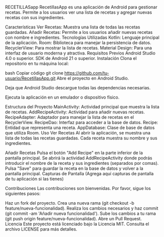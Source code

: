 
RECETILLASapp
RecetillasApp es una aplicación de Android para gestionar recetas. Permite a los usuarios ver una lista de recetas y agregar nuevas recetas con sus ingredientes.

Características
Ver Recetas: Muestra una lista de todas las recetas guardadas.
Añadir Recetas: Permite a los usuarios añadir nuevas recetas con nombre e ingredientes.
Tecnologías Utilizadas
Kotlin: Lenguaje principal de la aplicación.
Room: Biblioteca para manejar la persistencia de datos.
RecyclerView: Para mostrar la lista de recetas.
Material Design: Para una interfaz de usuario moderna y atractiva.
Requisitos Previos
Android Studio 4.0 o superior.
SDK de Android 21 o superior.
Instalación
Clona el repositorio en tu máquina local:

bash
Copiar código
git clone https://github.com/tu-usuario/RecetillasApp.git
Abre el proyecto en Android Studio.

Deja que Android Studio descargue todas las dependencias necesarias.

Ejecuta la aplicación en un emulador o dispositivo físico.

Estructura del Proyecto
MainActivity: Actividad principal que muestra la lista de recetas.
AddRecipeActivity: Actividad para añadir nuevas recetas.
RecipeAdapter: Adaptador para manejar la lista de recetas en el RecyclerView.
RecipeDao: Interfaz para acceder a la base de datos.
Recipe: Entidad que representa una receta.
AppDatabase: Clase de base de datos que utiliza Room.
Uso
Ver Recetas
Al abrir la aplicación, se muestra una lista de todas las recetas guardadas. Cada receta muestra su nombre y sus ingredientes.

Añadir Recetas
Pulsa el botón "Add Recipe" en la parte inferior de la pantalla principal.
Se abrirá la actividad AddRecipeActivity donde podrás introducir el nombre de la receta y sus ingredientes (separados por comas).
Pulsa "Save" para guardar la receta en la base de datos y volver a la pantalla principal.
Capturas de Pantalla
(Agrega aquí capturas de pantalla de tu aplicación si las tienes)

Contribuciones
Las contribuciones son bienvenidas. Por favor, sigue los siguientes pasos:

Haz un fork del proyecto.
Crea una nueva rama (git checkout -b feature/nueva-funcionalidad).
Realiza los cambios necesarios y haz commit (git commit -am 'Añadir nueva funcionalidad').
Sube los cambios a tu rama (git push origin feature/nueva-funcionalidad).
Abre un Pull Request.
Licencia
Este proyecto está licenciado bajo la Licencia MIT. Consulta el archivo LICENSE para más detalles.
